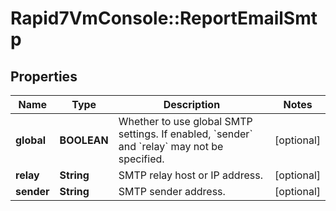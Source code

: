 # Rapid7VmConsole::ReportEmailSmtp

## Properties
Name | Type | Description | Notes
------------ | ------------- | ------------- | -------------
**global** | **BOOLEAN** | Whether to use global SMTP settings. If enabled, &#x60;sender&#x60; and &#x60;relay&#x60; may not be specified. | [optional] 
**relay** | **String** | SMTP relay host or IP address. | [optional] 
**sender** | **String** | SMTP sender address. | [optional] 


